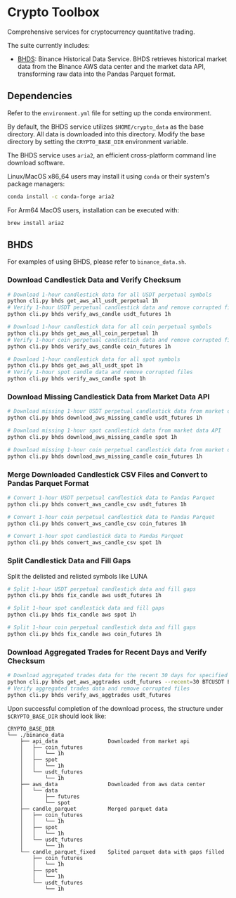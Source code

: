 # Crypto Toolbox

Comprehensive services for cryptocurrency quantitative trading.

The suite currently includes:
- [BHDS](#bhds): Binance Historical Data Service. BHDS retrieves historical market data from the Binance AWS data center and the market data API, transforming raw data into the Pandas Parquet format.

## Dependencies

Refer to the `environment.yml` file for setting up the conda environment.

By default, the BHDS service utilizes `$HOME/crypto_data` as the base directory. All data is downloaded into this directory. Modify the base directory by setting the `CRYPTO_BASE_DIR` environment variable.

The BHDS service uses `aria2`, an efficient cross-platform command line download software. 

Linux/MacOS x86_64 users may install it using `conda` or their system's package managers:

``` bash
conda install -c conda-forge aria2
```

For Arm64 MacOS users, installation can be executed with:

``` bash
brew install aria2
```

## BHDS

For examples of using BHDS, please refer to `binance_data.sh`.

### Download Candlestick Data and Verify Checksum

```bash
# Download 1-hour candlestick data for all USDT perpetual symbols
python cli.py bhds get_aws_all_usdt_perpetual 1h
# Verify 1-hour USDT perpetual candlestick data and remove corrupted files
python cli.py bhds verify_aws_candle usdt_futures 1h

# Download 1-hour candlestick data for all coin perpetual symbols
python cli.py bhds get_aws_all_coin_perpetual 1h
# Verify 1-hour coin perpetual candlestick data and remove corrupted files
python cli.py bhds verify_aws_candle coin_futures 1h

# Download 1-hour candlestick data for all spot symbols
python cli.py bhds get_aws_all_usdt_spot 1h
# Verify 1-hour spot candle data and remove corrupted files
python cli.py bhds verify_aws_candle spot 1h
```

### Download Missing Candlestick Data from Market Data API

```bash
# Download missing 1-hour USDT perpetual candlestick data from market data API 
python cli.py bhds download_aws_missing_candle usdt_futures 1h

# Download missing 1-hour spot candlestick data from market data API
python cli.py bhds download_aws_missing_candle spot 1h

# Download missing 1-hour coin perpetual candlestick data from market data API
python cli.py bhds download_aws_missing_candle coin_futures 1h
```

### Merge Downloaded Candlestick CSV Files and Convert to Pandas Parquet Format

```bash
# Convert 1-hour USDT perpetual candlestick data to Pandas Parquet
python cli.py bhds convert_aws_candle_csv usdt_futures 1h

# Convert 1-hour coin perpetual candlestick data to Pandas Parquet
python cli.py bhds convert_aws_candle_csv coin_futures 1h

# Convert 1-hour spot candlestick data to Pandas Parquet
python cli.py bhds convert_aws_candle_csv spot 1h
```

### Split Candlestick Data and Fill Gaps

Split the delisted and relisted symbols like LUNA

```bash
# Split 1-hour USDT perpetual candlestick data and fill gaps
python cli.py bhds fix_candle aws usdt_futures 1h

# Split 1-hour spot candlestick data and fill gaps
python cli.py bhds fix_candle aws spot 1h

# Split 1-hour coin perpetual candlestick data and fill gaps
python cli.py bhds fix_candle aws coin_futures 1h
```

### Download Aggregated Trades for Recent Days and Verify Checksum

```bash
# Download aggregated trades data for the recent 30 days for specified symbols
python cli.py bhds get_aws_aggtrades usdt_futures --recent=30 BTCUSDT ETHUSDT
# Verify aggregated trades data and remove corrupted files
python cli.py bhds verify_aws_aggtrades usdt_futures
```

Upon successful completion of the download process, the structure under `$CRYPTO_BASE_DIR` should look like:

```
CRYPTO_BASE_DIR
└── ./binance_data
    ├── api_data                Downloaded from market api
    │   ├── coin_futures
    │   │   └── 1h
    │   ├── spot
    │   │   └── 1h
    │   └── usdt_futures
    │       └── 1h
    ├── aws_data                Downloaded from aws data center
    │   └── data
    │       ├── futures
    │       └── spot
    ├── candle_parquet          Merged parquet data
    │   ├── coin_futures
    │   │   └── 1h
    │   ├── spot
    │   │   └── 1h
    │   └── usdt_futures
    │       └── 1h
    └── candle_parquet_fixed    Splited parquet data with gaps filled
        ├── coin_futures
        │   └── 1h
        ├── spot
        │   └── 1h
        └── usdt_futures
            └── 1h
```

